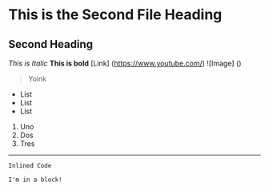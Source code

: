 # This is the Second File Heading
## Second Heading
*This is Italic*
**This is bold**
[Link] (https://www.youtube.com/)
![Image] ()
> Yoink

- List
- List
- List

1. Uno
2. Dos
3. Tres

---

`Inlined Code`

```
I'm in a block!
```
